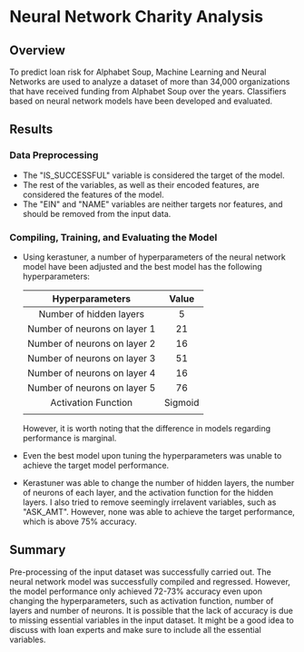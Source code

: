 # Neural Network Charity Analysis

## Overview

To predict loan risk for Alphabet Soup, Machine Learning and Neural Networks are used to analyze a dataset of more than 34,000 organizations that have received funding from Alphabet Soup over the years. Classifiers based on neural network models have been developed and evaluated.

## Results

### Data Preprocessing

- The "IS_SUCCESSFUL" variable is considered the target of the model.
- The rest of the variables, as well as their encoded features, are considered the features of the model.
- The "EIN" and "NAME" variables are neither targets nor features, and should be removed from the input data.

### Compiling, Training, and Evaluating the Model

- Using kerastuner, a number of hyperparameters of the neural network model have been adjusted and the best model has the following hyperparameters:

    |Hyperparameters|Value|
    | :---: | :---: |
    |Number of hidden layers | 5|
    |Number of neurons on layer 1| 21|
    |Number of neurons on layer 2| 16|
    |Number of neurons on layer 3| 51|
    |Number of neurons on layer 4| 16|
    |Number of neurons on layer 5| 76|
    |Activation Function| Sigmoid|
    | |  |

    However, it is worth noting that the difference in models regarding performance is marginal. 

- Even the best model upon tuning the hyperparameters was unable to achieve the target model performance.
- Kerastuner was able to change the number of hidden layers, the number of neurons of each layer, and the activation function for the hidden layers. I also tried to remove seemingly irrelavent variables, such as "ASK_AMT". However, none was able to achieve the target performance, which is above 75% accuracy.

## Summary

Pre-processing of the input dataset was successfully carried out. The neural network model was successfully compiled and regressed. However, the model performance only achieved 72-73% accuracy even upon changing the hyperparameters, such as activation function, number of layers and number of neurons. It is possible that the lack of accuracy is due to missing essential variables in the input dataset. It might be a good idea to discuss with loan experts and make sure to include all the essential variables.